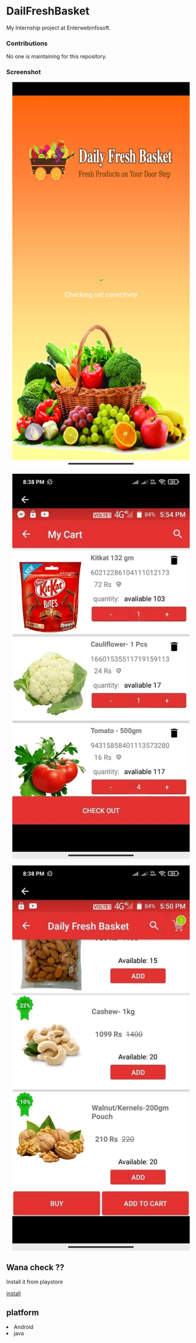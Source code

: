 # DailFreshBasket

My Internship project at Enterwebinfosoft. 

### Contributions

No one is maintaining for this repository.


### Screenshot

<p align="center">
  <img src="https://github.com/shubh2710/dailyfreshbasket/blob/master/screen/1.jpeg" alt="Screenshot"/>
</p>
<p align="center">
  <img src="https://github.com/shubh2710/dailyfreshbasket/blob/master/screen/2.jpeg" alt="Screenshot"/>
</p>
<p align="center">
  <img src="https://github.com/shubh2710/dailyfreshbasket/blob/master/screen/3.jpeg" alt="Screenshot"/>
</p>


## Wana check ??

Install it from playstore

<a href="https://play.google.com/store/apps/details?id=org.dailyfreshbasket.com.re&hl=en&gl=US">install</a>


## platform

<li>Android</li>
<li>java</li>
